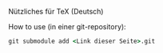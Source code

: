 Nützliches für TeX (Deutsch)

How to use (in einer git-repository):
```bat
git submodule add <Link dieser Seite>.git
```